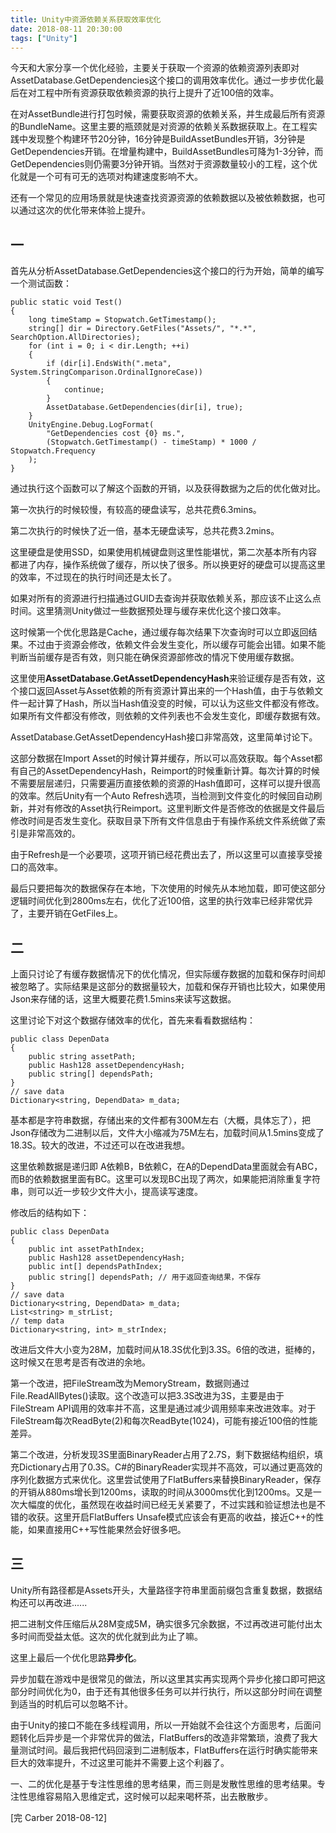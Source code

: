 ```yaml
---
title: Unity中资源依赖关系获取效率优化
date: 2018-08-11 20:30:00
tags: ["Unity"]
---
```


今天和大家分享一个优化经验，主要关于获取一个资源的依赖资源列表即对AssetDatabase.GetDependencies这个接口的调用效率优化。通过一步步优化最后在对工程中所有资源获取依赖资源的执行上提升了近100倍的效率。

在对AssetBundle进行打包时候，需要获取资源的依赖关系，并生成最后所有资源的BundleName。这里主要的瓶颈就是对资源的依赖关系数据获取上。在工程实践中发现整个构建环节20分钟，16分钟是BuildAssetBundles开销，3分钟是GetDependencies开销。在增量构建中，BuildAssetBundles可降为1-3分钟，而GetDependencies则仍需要3分钟开销。当然对于资源数量较小的工程，这个优化就是一个可有可无的选项对构建速度影响不大。

还有一个常见的应用场景就是快速查找资源资源的依赖数据以及被依赖数据，也可以通过这次的优化带来体验上提升。

## 一
首先从分析AssetDatabase.GetDependencies这个接口的行为开始，简单的编写一个测试函数：

```
public static void Test()
{
    long timeStamp = Stopwatch.GetTimestamp();
    string[] dir = Directory.GetFiles("Assets/", "*.*", SearchOption.AllDirectories);
    for (int i = 0; i < dir.Length; ++i)
    {
        if (dir[i].EndsWith(".meta", System.StringComparison.OrdinalIgnoreCase))
        {
            continue;
        }
        AssetDatabase.GetDependencies(dir[i], true);
    }
    UnityEngine.Debug.LogFormat(
        "GetDependencies cost {0} ms.", 
        (Stopwatch.GetTimestamp() - timeStamp) * 1000 / Stopwatch.Frequency
    );
}
```
通过执行这个函数可以了解这个函数的开销，以及获得数据为之后的优化做对比。

第一次执行的时候较慢，有较高的硬盘读写，总共花费6.3mins。

第二次执行的时候快了近一倍，基本无硬盘读写，总共花费3.2mins。

这里硬盘是使用SSD，如果使用机械键盘则这里性能堪忧，第二次基本所有内容都进了内存，操作系统做了缓存，所以快了很多。所以换更好的硬盘可以提高这里的效率，不过现在的执行时间还是太长了。

如果对所有的资源进行扫描通过GUID去查询并获取依赖关系，那应该不止这么点时间。这里猜测Unity做过一些数据预处理与缓存来优化这个接口效率。

这时候第一个优化思路是Cache，通过缓存每次结果下次查询时可以立即返回结果。不过由于资源会修改，依赖文件会发生变化，所以缓存可能会出错。如果不能判断当前缓存是否有效，则只能在确保资源部修改的情况下使用缓存数据。

这里使用**AssetDatabase.GetAssetDependencyHash**来验证缓存是否有效，这个接口返回Asset与Asset依赖的所有资源计算出来的一个Hash值，由于与依赖文件一起计算了Hash，所以当Hash值没变的时候，可以认为这些文件都没有修改。如果所有文件都没有修改，则依赖的文件列表也不会发生变化，即缓存数据有效。

AssetDatabase.GetAssetDependencyHash接口非常高效，这里简单讨论下。

这部分数据在Import Asset的时候计算并缓存，所以可以高效获取。每个Asset都有自己的AssetDependencyHash，Reimport的时候重新计算。每次计算的时候不需要层层递归，只需要遍历直接依赖的资源的Hash值即可，这样可以提升很高的效率。然后Unity有一个Auto Refresh选项，当检测到文件变化的时候回自动刷新，并对有修改的Asset执行Reimport。这里判断文件是否修改的依据是文件最后修改时间是否发生变化。获取目录下所有文件信息由于有操作系统文件系统做了索引是非常高效的。

由于Refresh是一个必要项，这项开销已经花费出去了，所以这里可以直接享受接口的高效率。

最后只要把每次的数据保存在本地，下次使用的时候先从本地加载，即可使这部分逻辑时间优化到2800ms左右，优化了近100倍，这里的执行效率已经非常优异了，主要开销在GetFiles上。


## 二
上面只讨论了有缓存数据情况下的优化情况，但实际缓存数据的加载和保存时间却被忽略了。实际结果是这部分的数据量较大，加载和保存开销也比较大，如果使用Json来存储的话，这里大概要花费1.5mins来读写这数据。

这里讨论下对这个数据存储效率的优化，首先来看看数据结构：

```
public class DepenData
{
    public string assetPath;
    public Hash128 assetDependencyHash;
    public string[] dependsPath;
}
// save data
Dictionary<string, DependData> m_data;
```

基本都是字符串数据，存储出来的文件都有300M左右（大概，具体忘了），把Json存储改为二进制以后，文件大小缩减为75M左右，加载时间从1.5mins变成了18.3S。较大的改进，不过还可以在改进我想。

这里依赖数据是递归即 A依赖B，B依赖C，在A的DependData里面就会有ABC，而B的依赖数据里面有BC。这里可以发现BC出现了两次，如果能把消除重复字符串，则可以近一步较少文件大小，提高读写速度。

修改后的结构如下：
```
public class DepenData
{
    public int assetPathIndex;
    public Hash128 assetDependencyHash;
    public int[] dependsPathIndex;
    public string[] dependsPath; // 用于返回查询结果，不保存
}
// save data
Dictionary<string, DependData> m_data;
List<string> m_strList;
// temp data
Dictionary<string, int> m_strIndex;
```

改进后文件大小变为28M，加载时间从18.3S优化到3.3S。6倍的改进，挺棒的，这时候又在思考是否有改进的余地。

第一个改进，把FileStream改为MemoryStream，数据则通过File.ReadAllBytes()读取。这个改造可以把3.3S改进为3S，主要是由于FileStream API调用的效率并不高，这里是通过减少调用频率来改进效率。对于FileStream每次ReadByte(2)和每次ReadByte(1024)，可能有接近100倍的性能差异。

第二个改进，分析发现3S里面BinaryReader占用了2.7S，剩下数据结构组织，填充Dictionary占用了0.3S。C#的BinaryReader实现并不高效，可以通过更高效的序列化数据方式来优化。这里尝试使用了FlatBuffers来替换BinaryReader，保存的开销从880ms增长到1200ms，读取的时间从3000ms优化到1200ms。又是一次大幅度的优化，虽然现在收益时间已经无关紧要了，不过实践和验证想法也是不错的收获。这里开启FlatBuffers Unsafe模式应该会有更高的收益，接近C++的性能，如果直接用C++写性能果然会好很多吧。

## 三
Unity所有路径都是Assets开头，大量路径字符串里面前缀包含重复数据，数据结构还可以再改进......

把二进制文件压缩后从28M变成5M，确实很多冗余数据，不过再改进可能付出太多时间而受益太低。这次的优化就到此为止了嘛。

这里上最后一个优化思路**异步化**。

异步加载在游戏中是很常见的做法，所以这里其实再实现两个异步化接口即可把这部分时间优化为0，由于还有其他很多任务可以并行执行，所以这部分时间在调整到适当的时机后可以忽略不计。

由于Unity的接口不能在多线程调用，所以一开始就不会往这个方面思考，后面问题转化后异步是一个非常优异的做法，FlatBuffers的改造非常繁琐，浪费了我大量测试时间。最后我把代码回滚到二进制版本，FlatBuffers在运行时确实能带来巨大的效率提升，不过这里可能并不需要上这个利器了。

一、二的优化是基于专注性思维的思考结果，而三则是发散性思维的思考结果。专注性思维容易陷入思维定式，这时候可以起来喝杯茶，出去散散步。

[完 Carber 2018-08-12]
